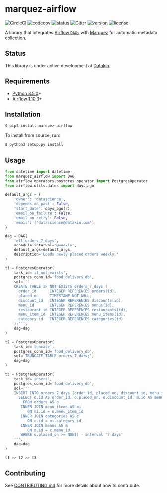 # marquez-airflow

[![CircleCI](https://circleci.com/gh/MarquezProject/marquez-airflow/tree/master.svg?style=shield)](https://circleci.com/gh/MarquezProject/marquez-airflow/tree/master)
[![codecov](https://codecov.io/gh/MarquezProject/marquez-airflow/branch/master/graph/badge.svg)](https://codecov.io/gh/MarquezProject/marquez-airflow/branch/master)
[![status](https://img.shields.io/badge/status-WIP-yellow.svg)](#status)
[![Gitter](https://badges.gitter.im/Join%20Chat.svg)](https://gitter.im/marquez-project/community)
[![version](https://img.shields.io/pypi/v/marquez-airflow.svg)](https://pypi.python.org/pypi/marquez-airflow)
[![license](https://img.shields.io/badge/license-Apache_2.0-blue.svg)](https://raw.githubusercontent.com/MarquezProject/marquez-airflow/master/LICENSE)

A library that integrates [Airflow `DAGs`]() with [Marquez](https://github.com/MarquezProject/marquez) for automatic metadata collection.

## Status

This library is under active development at [Datakin](https://twitter.com/DatakinHQ). 

## Requirements

 - [Python 3.5.0](https://www.python.org/downloads)+
 - [Airflow 1.10.3](https://pypi.org/project/apache-airflow)+

## Installation

```bash
$ pip3 install marquez-airflow
```

To install from source, run:

```bash
$ python3 setup.py install
```

## Usage

```python
from datetime import datetime
from marquez_airflow import DAG
from airflow.operators.postgres_operator import PostgresOperator
from airflow.utils.dates import days_ago

default_args = {
    'owner': 'datascience',
    'depends_on_past': False,
    'start_date': days_ago(7),
    'email_on_failure': False,
    'email_on_retry': False,
    'email': ['datascience@datakin.com']
}

dag = DAG(
    'etl_orders_7_days',
    schedule_interval='@weekly',
    default_args=default_args,
    description='Loads newly placed orders weekly.'
)

t1 = PostgresOperator(
    task_id='if_not_exists',
    postgres_conn_id='food_delivery_db',
    sql='''
    CREATE TABLE IF NOT EXISTS orders_7_days (
      order_id      INTEGER REFERENCES orders(id),
      placed_on     TIMESTAMP NOT NULL,
      discount_id   INTEGER REFERENCES discounts(id),
      menu_id       INTEGER REFERENCES menus(id),
      restaurant_id INTEGER REFERENCES restaurants(id),
      menu_item_id  INTEGER REFERENCES menu_items(id),
      category_id   INTEGER REFERENCES categories(id)
    );''',
    dag=dag
)

t2 = PostgresOperator(
    task_id='tuncate',
    postgres_conn_id='food_delivery_db',
    sql='TRUNCATE TABLE orders_7_days;',
    dag=dag
)

t3 = PostgresOperator(
    task_id='insert',
    postgres_conn_id='food_delivery_db',
    sql='''
    INSERT INTO orders_7_days (order_id, placed_on, discount_id, menu_id, restaurant_id, menu_item_id, category_id)
      SELECT o.id AS order_id, o.placed_on, o.discount_id, m.id AS menu_id, m.restaurant_id, mi.id AS menu_item_id, c.id AS category_id
        FROM orders AS o
       INNER JOIN menu_items AS mi
          ON mi.id = o.menu_item_id
       INNER JOIN categories AS c
          ON c.id = mi.category_id
       INNER JOIN menus AS m
          ON m.id = c.menu_id
       WHERE o.placed_on >= NOW() - interval '7 days'
    ''',
    dag=dag
)

t1 >> t2 >> t3
```

## Contributing

See [CONTRIBUTING.md](https://github.com/MarquezProject/marquez-airflow/blob/master/CONTRIBUTING.md) for more details about how to contribute.

